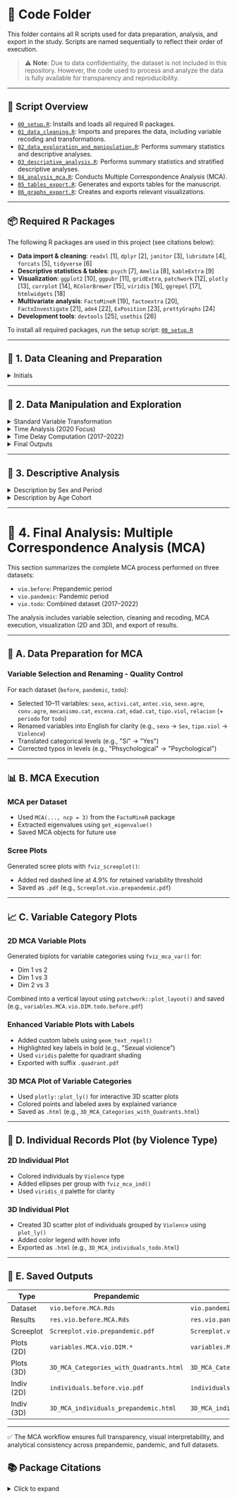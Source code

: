 # 📁 Code Folder

This folder contains all R scripts used for data preparation, analysis, and export in the study. Scripts are named sequentially to reflect their order of execution.

> ⚠️ **Note**: Due to data confidentiality, the dataset is not included in this repository. However, the code used to process and analyze the data is fully available for transparency and reproducibility.

---

## 🔧 Script Overview

- [`00_setup.R`](./code/00_setup.R): Installs and loads all required R packages.
- [`01_data_cleaning.R`](./code/01_data_cleaning.R): Imports and prepares the data, including variable recoding and transformations.
- [`02_data_exploration_and_manipulation.R`](./code/02_data_exploration_and_manipulation.R): Performs summary statistics and descriptive analyses.
- [`03_descriptive_analysis.R`](./code/03_descriptive_analysis.R): Performs summary statistics and stratified descriptive analyses.
- [`04_analysis_mca.R`](./code/04_analysis_mca.R): Conducts Multiple Correspondence Analysis (MCA).
- [`05_tables_export.R`](./code/05_tables_export.R): Generates and exports tables for the manuscript.
- [`06_graphs_export.R`](./code/06_graphs_export.R): Creates and exports relevant visualizations.

---

## 📦 Required R Packages

The following R packages are used in this project (see citations below):

- **Data import & cleaning**: `readxl` [1], `dplyr` [2], `janitor` [3], `lubridate` [4], `forcats` [5], `tidyverse` [6]  
- **Descriptive statistics & tables**: `psych` [7], `Amelia` [8], `kableExtra` [9]  
- **Visualization**: `ggplot2` [10], `ggpubr` [11], `gridExtra`, `patchwork` [12], `plotly` [13], `corrplot` [14], `RColorBrewer` [15], `viridis` [16], `ggrepel` [17], `htmlwidgets` [18]  
- **Multivariate analysis**: `FactoMineR` [19], `factoextra` [20], `FactoInvestigate` [21], `ade4` [22], `ExPosition` [23], `prettyGraphs` [24]  
- **Development tools**: `devtools` [25], `usethis` [26]  

To install all required packages, run the setup script: [`00_setup.R`](./code/00_setup.R)

---

## 🧹 1. Data Cleaning and Preparation

<details>
<summary>Initials</summary>

Each annual dataset (2017–2022) underwent a standardized and reproducible data cleaning process, implemented in a consistent R script. The procedure included:

- Importing raw data from Excel files with `readxl`
- Initial inspection using functions like `summary()` and `names()`
- Selection of relevant variables based on a predefined protocol
- Renaming variables to ensure consistency across years
- Type conversion for dates, categorical, and numerical variables using `lubridate`, `dplyr`, and `forcats`
- Re-labeling categories according to official coding dictionaries from the INS
- Recoding unknown or inconsistent values
- Systematic handling of missing data
- Exporting the cleaned datasets as `.Rds` and `.RData` files

> ⚠️ The same procedure was applied to all yearly datasets (2017–2022), with small adjustments for structural differences between years.

You can explore the full cleaning procedure in the script [`01_data_cleaning.R`](./code/01_data_cleaning.R).
</details>

---

## 🧮 2. Data Manipulation and Exploration

<details>
<summary>Standard Variable Transformation</summary>

This script performs a standardized transformation and aggregation of variables for the 2017–2022 datasets. While the previous script (`01_data_cleaning.R`) focused on raw data cleaning and recoding, this step prepares the dataset for analysis through:

- Temporal validation of notification and event dates (`fech.not`, `fech.hech`)
- Categorization of age into meaningful age groups according to national health standards
- Re-labeling and grouping of sociodemographic variables
- Thematic grouping of violence-related variables
- Creation of simplified secondary variables
- Export of cleaned datasets

</details>

<details>
<summary>Time Analysis (2020 Focus)</summary>

This section focuses on temporal segmentation of the 2020 dataset:

- Creation of binary classification variables (`periodo.hecho` and `periodo.not`)
- Validation and consistency checks
- Splitting and merging into `vio.2020.before` and `vio.2020.pandemic`

</details>

<details>
<summary>Time Delay Computation (2017–2022)</summary>

For each year:

- Computed time difference (`dif.dias`) between event and notification
- Summary statistics and delay distribution histograms
- Filtering of negative or long-delay cases for inspection

</details>

<details>
<summary>Final Outputs</summary>

- Enriched datasets saved as `.c` files (e.g., `vio.2017.c`)
- Export of yearly and combined histograms
- Unified dataset `vio.todo` created with pandemic/prepandemic labels

> ✅ Consistent naming and structure were maintained for reproducibility.

You can explore the full procedure in the script [`02_data_exploration_and_manipulation.R`](./code/02_data_exploration_and_manipulation.R).
</details>

---

## 🧾 3. Descriptive Analysis

<details>
<summary>Description by Sex and Period</summary>

Stratified descriptive summaries were performed for each sex and pandemic period using:

- `describe()` for continuous variables
- `tabyl()` + `adorn_pct_formatting()` for categorical summaries

Datasets analyzed:

- `vio.before.female`, `vio.before.male`
- `vio.pandemic.female`, `vio.pandemic.male`

Variables include age, gender identity, occupation, type of violence, and more.

> ✅ Outputs were saved for further stratification by age group.

</details>

<details>
<summary>Description by Age Cohort</summary>

Further stratification was performed into:

- Children (0–17): Early childhood, Childhood, Adolescence
- Adults (18+): Youth, Adulthood, Older adult

Each sex-period combination was split and described. Factor levels were cleaned and summaries exported.

> ✅ This allows deeper insight into how violence patterns differ by age, sex, and pandemic timing.

You can explore the full procedure in the script [`03_descriptive_analysis.R`](./code/03_descriptive_analysis.R).
</details>

---

# 🎯 4. Final Analysis: Multiple Correspondence Analysis (MCA) 

This section summarizes the complete MCA process performed on three datasets:
- `vio.before`: Prepandemic period
- `vio.pandemic`: Pandemic period
- `vio.todo`: Combined dataset (2017–2022)

The analysis includes variable selection, cleaning and recoding, MCA execution, visualization (2D and 3D), and export of results.

---

## 📁 A. Data Preparation for MCA

### Variable Selection and Renaming - Quality Control 

For each dataset (`before`, `pandemic`, `todo`):
- Selected 10–11 variables: `sexo`, `activi.cat`, `antec.vio`, `sexo.agre`, `conv.agre`, `mecanismo.cat`, `escena.cat`, `edad.cat`, `tipo.viol`, `relacion` (+ `periodo` for `todo`)
- Renamed variables into English for clarity (e.g., `sexo` → `Sex`, `tipo.viol` → `Violence`)
- Translated categorical levels (e.g., "Sí" → "Yes")
- Corrected typos in levels (e.g., "Phsychological" → "Psychological")

---

## 📊 B. MCA Execution

###  MCA per Dataset

- Used `MCA(..., ncp = 3)` from the `FactoMineR` package
- Extracted eigenvalues using `get_eigenvalue()`
- Saved MCA objects for future use

###  Scree Plots

Generated scree plots with `fviz_screeplot()`:
- Added red dashed line at 4.9% for retained variability threshold
- Saved as `.pdf` (e.g., `Screeplot.vio.prepandemic.pdf`)

---

## 📈 C. Variable Category Plots

###  2D MCA Variable Plots

Generated biplots for variable categories using `fviz_mca_var()` for:
- Dim 1 vs 2
- Dim 1 vs 3
- Dim 2 vs 3

Combined into a vertical layout using `patchwork::plot_layout()` and saved (e.g., `variables.MCA.vio.DIM.todo.before.pdf`)

###  Enhanced Variable Plots with Labels

- Added custom labels using `geom_text_repel()`
- Highlighted key labels in bold (e.g., "Sexual violence")
- Used `viridis` palette for quadrant shading
- Exported with suffix `.quadrant.pdf`

###  3D MCA Plot of Variable Categories

- Used `plotly::plot_ly()` for interactive 3D scatter plots
- Colored points and labeled axes by explained variance
- Saved as `.html` (e.g., `3D_MCA_Categories_with_Quadrants.html`)

---

## 👤 D. Individual Records Plot (by Violence Type)

###  2D Individual Plot

- Colored individuals by `Violence` type
- Added ellipses per group with `fviz_mca_ind()`
- Used `viridis_d` palette for clarity

###  3D Individual Plot

- Created 3D scatter plot of individuals grouped by `Violence` using `plot_ly()`
- Added color legend with hover info
- Exported as `.html` (e.g., `3D_MCA_individuals_todo.html`)

---

## 💾 E. Saved Outputs

| Type       | Prepandemic              | Pandemic                  | Combined                   |
|------------|---------------------------|----------------------------|-----------------------------|
| Dataset    | `vio.before.MCA.Rds`      | `vio.pandemic.MCA.Rds`     | `vio.todo.MCA.Rds`          |
| Results    | `res.vio.before.MCA.Rds`  | `res.vio.pandemic.MCA.Rds` | `res.vio.todo.MCA.Rds`      |
| Screeplot  | `Screeplot.vio.prepandemic.pdf` | `Screeplot.vio.pandemic.pdf` | `Screeplot.vio.todo.pdf`     |
| Plots (2D) | `variables.MCA.vio.DIM.*`  | `variables.MCA.vio.DIM.*`  | `variables.MCA.vio.DIM.*`   |
| Plots (3D) | `3D_MCA_Categories_with_Quadrants.html` | `3D_MCA_Categories_with_Pandemic.html` | `3D_MCA_Categories_with_Todo.html` |
| Indiv (2D) | `individuals.before.vio.pdf` | `individuals.pandemic.vio.pdf` | `individuals.todo.vio.pdf` |
| Indiv (3D) | `3D_MCA_individuals_prepandemic.html` | `3D_MCA_individuals_pandemic.html` | `3D_MCA_individuals_todo.html` |

---

✅ The MCA workflow ensures full transparency, visual interpretability, and analytical consistency across prepandemic, pandemic, and full datasets.




## 📚 Package Citations

<details>
<summary>Click to expand</summary>

[1] Wickham H, Romain F, Henry L, Müller K. *readxl: Read Excel Files.* https://CRAN.R-project.org/package=readxl  
[2] Wickham H, François R, Henry L, Müller K. *dplyr: A Grammar of Data Manipulation.* https://CRAN.R-project.org/package=dplyr  
[3] Firke S. *janitor: Simple Tools for Examining and Cleaning Dirty Data.* https://CRAN.R-project.org/package=janitor  
[4] Grolemund G, Wickham H (2011). *Dates and Times Made Easy with lubridate.* https://www.jstatsoft.org/article/view/v040i03  
[5] Henry L, Wickham H. *forcats: Tools for Working with Categorical Variables (Factors).* https://CRAN.R-project.org/package=forcats  
[6] Wickham H, Averick M, Bryan J, et al. (2019). *Welcome to the tidyverse.* https://doi.org/10.21105/joss.01686  
[7] Revelle W. *psych: Procedures for Psychological, Psychometric, and Personality Research.* https://CRAN.R-project.org/package=psych  
[8] Honaker J, King G, Blackwell M. *Amelia II: A Program for Missing Data.* https://www.jstatsoft.org/article/view/v045i07  
[9] Zhu H. *kableExtra: Construct Complex Table with 'kable'.* https://CRAN.R-project.org/package=kableExtra  
[10] Wickham H. *ggplot2: Elegant Graphics for Data Analysis.* https://ggplot2.tidyverse.org  
[11] Kassambara A. *ggpubr: 'ggplot2' Based Publication Ready Plots.* https://CRAN.R-project.org/package=ggpubr  
[12] Wilke CO. *patchwork: The Composer of Plots.* https://CRAN.R-project.org/package=patchwork  
[13] Sievert C. *Interactive Web-Based Data Visualization with R.* https://plotly-r.com  
[14] Wei T, Simko V. *corrplot: Visualization of a Correlation Matrix.* https://CRAN.R-project.org/package=corrplot  
[15] Neuwirth E. *RColorBrewer: ColorBrewer Palettes.* https://CRAN.R-project.org/package=RColorBrewer  
[16] Garnier S. *viridis: Colorblind-Friendly Color Maps for R.* https://CRAN.R-project.org/package=viridis  
[17] Slowikowski K. *ggrepel: Automatically Position Non-Overlapping Text Labels.* https://CRAN.R-project.org/package=ggrepel  
[18] Vaidyanathan R et al. *htmlwidgets: HTML Widgets for R.* https://CRAN.R-project.org/package=htmlwidgets  
[19] Husson F, Josse J, Le S, Mazet J. *FactoMineR: Multivariate Exploratory Data Analysis.* https://CRAN.R-project.org/package=FactoMineR  
[20] Kassambara A, Mundt F. *factoextra: Extract and Visualize Multivariate Results.* https://CRAN.R-project.org/package=factoextra  
[21] Husson F, Josse J, Pages J. *FactoInvestigate.* https://CRAN.R-project.org/package=FactoInvestigate  
[22] Dray S, Dufour A-B. *The ade4 Package.* https://www.jstatsoft.org/article/view/v022i04  
[23] Beaton D, Dunlop A. *ExPosition: Exploratory Analysis with Positioning.* https://CRAN.R-project.org/package=ExPosition  
[24] Beaton D, Fatt C. *prettyGraphs.* https://CRAN.R-project.org/package=prettyGraphs  
[25] Wickham H, Chang W. *devtools.* https://CRAN.R-project.org/package=devtools  
[26] Wickham H, Bryan J. *usethis.* https://CRAN.R-project.org/package=usethis  

</details>
